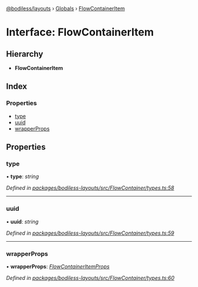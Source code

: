 [@bodiless/layouts](../README.md) › [Globals](../globals.md) › [FlowContainerItem](flowcontaineritem.md)

# Interface: FlowContainerItem

## Hierarchy

* **FlowContainerItem**

## Index

### Properties

* [type](flowcontaineritem.md#type)
* [uuid](flowcontaineritem.md#uuid)
* [wrapperProps](flowcontaineritem.md#wrapperprops)

## Properties

###  type

• **type**: *string*

*Defined in [packages/bodiless-layouts/src/FlowContainer/types.ts:58](https://github.com/johnsonandjohnson/Bodiless-JS/blob/5e073e2b/packages/bodiless-layouts/src/FlowContainer/types.ts#L58)*

___

###  uuid

• **uuid**: *string*

*Defined in [packages/bodiless-layouts/src/FlowContainer/types.ts:59](https://github.com/johnsonandjohnson/Bodiless-JS/blob/5e073e2b/packages/bodiless-layouts/src/FlowContainer/types.ts#L59)*

___

###  wrapperProps

• **wrapperProps**: *[FlowContainerItemProps](flowcontaineritemprops.md)*

*Defined in [packages/bodiless-layouts/src/FlowContainer/types.ts:60](https://github.com/johnsonandjohnson/Bodiless-JS/blob/5e073e2b/packages/bodiless-layouts/src/FlowContainer/types.ts#L60)*
